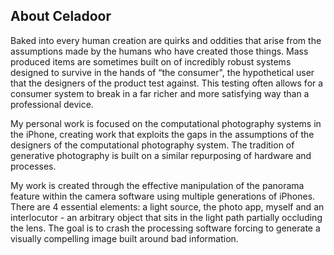 ## About Celadoor

Baked into every human creation are quirks and oddities that arise from the assumptions made by the humans who have created those things. Mass produced items are sometimes built on of incredibly robust systems designed to survive in the hands of “the consumer", the hypothetical user that the designers of the product test against. This testing often allows for a consumer system to break in a far richer and more satisfying way than a professional device. 

My personal work is focused on the computational photography systems in the iPhone, creating work that exploits the gaps in the assumptions of the designers of the computational photography system. The tradition of generative photography is built on a similar repurposing of hardware and processes.

My work is created through the effective manipulation of the panorama feature within the camera software using multiple generations of iPhones. There are 4 essential elements: a light source, the photo app, myself and an interlocutor - an arbitrary object that sits in the light path partially occluding the lens. The goal is to crash the processing software forcing to generate a visually compelling image built around bad information. 
